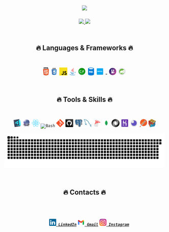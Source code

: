 <h1 align="center">
  <a href="https://git.io/typing-svg">
    <img src="https://readme-typing-svg.herokuapp.com/?lines=Hello,+World👋;I'm+Wallace+T+Oliveira;Nice+to+meet+you!&center=true&size=30">
  </a>
</h1>

<!-- 
<br><p align="center">Olá, sou Wallace Oliveira, Full Stack Developer.<br>
  <br>🔬Atualmente estudo para melhorar minhas habilidades de front-end e back-end.</br>
  <br>🎓 Meu primeiro contato com a programação foi em 2017. Focando primeiramente em cursos de plataformas especializadas em ensino a distância, a fim de obter primeiras experiências com programação.</br>
  <br>🎓 Fiz alguns cursos livres, boot camps até entrar em um dos programas da Recode em 2021.
  <br>💻Eu amo escrever código e aprender qualquer coisa sobre isso</br>
  <br>💬 Pergunte alguma coisa sobre <a href="https://www.instagram.com/wallace_toliveira/" title="Issues">Aqui</a> e veja meu portifólio</br>
  -->
  <div align="center">
  <a href="https://github.com/Wallace-Tavares-Oliveira">
  <img height="180em" src="https://github-readme-stats.vercel.app/api?username=Wallace-Tavares-Oliveira&show_icons=true&theme=github_dark&include_all_commits=true&count_private=true"/>
  <img height="180em" src="https://github-readme-stats.vercel.app/api/top-langs/?username=Wallace-Tavares-Oliveira&layout=compact&langs_count=7&theme=github_dark"/>
</div>
  
  <br></a></p><h2 align="center">🔥 Languages & Frameworks 🔥</h2><br>
  <p align="center">
  <code><img title="HTML5" height="25" src="images/html5.svg"></code>
    <code><img title="CSS" height="25" src="images/css.svg"></code>
  <code><img title="Javascript" height="25" src="images/javascript.svg"></code>
  <code><img title="Java" height="25" src="images/java-original.svg"></code>
  <code><img title="CSharp" height="25" src="images/csharp.png"></code>
  <code><img title="SQL" height="25" src="images/sql.png"></code>
  <code><img title="NoSQL" height="25" src="images/nosql.png"></code> <b>-</b> 
  <code><img title="Bootstrap" height="25" src="images/bootstrap.png"></code>
  <code><img title="Spring Boot" height="25" src="images/springboot.png"></code>
</p>
  <br></a></p><h2 align="center">🔥 Tools & Skills 🔥</h2><br>
<p align="center">
  <code><img title="Visual Studio Code" height="25" src="images/vscode.png"></code>
  <code><img title="Eclipse" height="25" src="images/eclipese_logo.png"></code>
    <code><img title="React" height="25" src="images/react-original.svg"></code>
  <code><img title="Bash" height="25" src="images/bash-iconjpg.jpg"></code>
  <code><img title="Git" height="25" src="images/git-original.svg"></code>
  <code><img title="GitHub" height="25" src="images/github.svg"></code>
    <code><img title="PostgreSQL" height="25" src="images/postgresql.svg"></code>
    <code><img title="MySQL" height="25" src="images/mysql.svg"></code>
  <code><img title="SQLServer" height="25" src="images/sqlserver.png"></code>
  <code><img title="mongodb" height="25" src="images/mongodb.png"></code>
    <code><img title="JSON" height="25" src="images/json.svg"></code>
  <code><img title="Heroku" height="25" src="images/heroku.png"></code>
  <code><img title="Insomnia" height="25" src="images/insomnia-icon.png"></code>
  <code><img title="Postman" height="25" src="images/postman.png"></code>
  <code><img title="Problem Solving" height="25" src="images/problemSolving.png"></code>
</p>

 
  ![Snake animation](https://github.com/Wallace-Tavares-Oliveira/Wallace-Tavares-Oliveira/blob/output/github-contribution-grid-snake.svg)
 
 <br></a></p><h2 align="center">🔥 Contacts 🔥</h2><br>
 <h5 align="center">
  <code>
    <a href="https://www.linkedin.com/in/wallace-oliveira/" title="LinkedIn Profile"><img width="22" src="images/linkedin.svg"> LinkedIn</a></code>
  <code><a href="mailto: wallacetavaresoliveira84@gmail.com" title="Gmail "><img width="22" src="images/gmail_icon.png"> Gmail</a></code>
  <code><a href="https://www.instagram.com/wallace_toliveira/" title="Instagram Profile"><img width="22" src="images/instagram.svg"> Instagram</a></code>
</h5>
 
</div>
